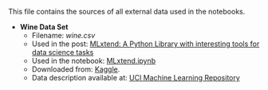 This file contains the sources of all external data used in the notebooks.

- **Wine Data Set**
  - Filename: *wine.csv* 
  - Used in the post: [MLxtend: A Python Library with interesting tools for data science tasks](https://www.ealizadeh.com/blog/mlxtend-library-for-data-science/)
  - Used in the notebook: [MLxtend.ipynb](https://github.com/e-alizadeh/medium/blob/master/notebooks/MLxtend.ipynb)
  - Downloaded from: [Kaggle](https://www.kaggle.com/tug004/3wine-classification-dataset). 
  - Data description available at:  [UCI Machine Learning Repository](https://archive.ics.uci.edu/ml/datasets/wine)